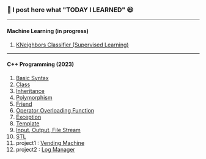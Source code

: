 ### :star2: I post here what "TODAY I LEARNED" :laughing:
---
#### Machine Learning (in progress)
1. [KNeighbors Classifier (Supervised Learning)](https://github.com/SIKU-KR/TIL/blob/main/Machine%20Learning%20%26%20Deap%20Learning/kNeighborsClassifier.md)
---
#### C++ Programming (2023)
1. [Basic Syntax](https://github.com/SIKU-KR/TIL/blob/main/C%2B%2B%20Programming/Basic%20Syntax.md)
2. [Class](https://github.com/SIKU-KR/TIL/blob/main/C%2B%2B%20Programming/Class.md)
3. [Inheritance](https://github.com/SIKU-KR/TIL/blob/main/C%2B%2B%20Programming/Inheritance.md)
4. [Polymorphism](https://github.com/SIKU-KR/TIL/blob/main/C%2B%2B%20Programming/Polymorphism.md)
5. [Friend](https://github.com/SIKU-KR/TIL/blob/main/C%2B%2B%20Programming/Friend.md)
6. [Operator Overloading Function](https://github.com/SIKU-KR/TIL/blob/main/C%2B%2B%20Programming/Operator%20Overloading%20Function.md)
7. [Exception](https://github.com/SIKU-KR/TIL/blob/main/C%2B%2B%20Programming/Exception.md)
8. [Template](https://github.com/SIKU-KR/TIL/blob/main/C%2B%2B%20Programming/Template.md)
9. [Input, Output, File Stream](https://github.com/SIKU-KR/TIL/blob/main/C%2B%2B%20Programming/Input%20%26%20Output%20%26%20File.md)
10. [STL](https://github.com/SIKU-KR/TIL/blob/main/C%2B%2B%20Programming/STL.md)
11. project1 : [Vending Machine](https://github.com/SIKU-KR/TIL/tree/main/C%2B%2B%20Programming/Vending%20Machine)
12. project2 : [Log Manager](https://github.com/SIKU-KR/TIL/tree/main/C%2B%2B%20Programming/Log%20Manager)
